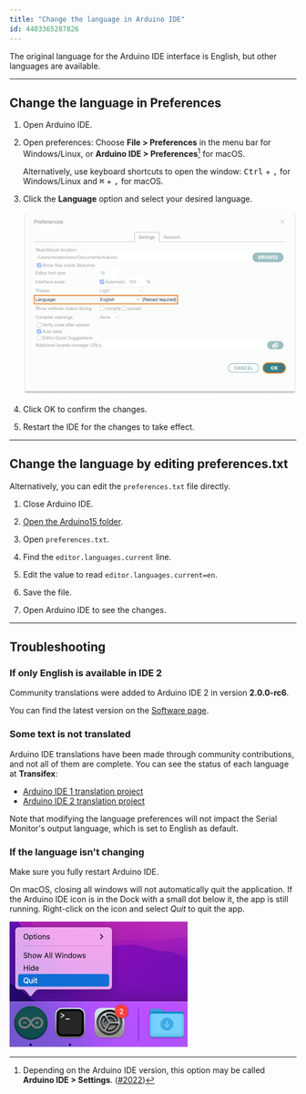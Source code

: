 ```yaml
---
title: "Change the language in Arduino IDE"
id: 4403365287826
---
```


The original language for the Arduino IDE interface is English, but other languages are available.

---

## Change the language in Preferences

1. Open Arduino IDE.

2. Open preferences: Choose **File > Preferences** in the menu bar for Windows/Linux, or  **Arduino IDE > Preferences**[^1] for macOS.

   [^1]: Depending on the Arduino IDE version, this option may be called **Arduino IDE > Settings**. ([#2022](https://github.com/arduino/arduino-ide/issues/2022))

   Alternatively, use keyboard shortcuts to open the window: <kbd>Ctrl</kbd> + <kbd>,</kbd> for Windows/Linux and <kbd>⌘</kbd> + <kbd>,</kbd> for macOS.

3. Click the **Language** option and select your desired language.

   ![The Editor language option in the IDE Preferences window.](img/IDE_language_preferences_highlight.png)
   
4. Click OK to confirm the changes.

5. Restart the IDE for the changes to take effect.

---

## Change the language by editing preferences.txt

Alternatively, you can edit the `preferences.txt` file directly.

1. Close Arduino IDE.

2. [Open the Arduino15 folder](https://support.arduino.cc/hc/en-us/articles/360018448279-Open-the-Arduino15-folder).

3. Open `preferences.txt`.

4. Find the `editor.languages.current` line.

5. Edit the value to read `editor.languages.current=en`.

6. Save the file.

7. Open Arduino IDE to see the changes.

---

## Troubleshooting

### If only English is available in IDE 2

Community translations were added to Arduino IDE 2 in version **2.0.0-rc6**.

You can find the latest version on the [Software page](https://www.arduino.cc/en/software).

### Some text is not translated

Arduino IDE translations have been made through community contributions, and not all of them are complete. You can see the status of each language at **Transifex**:

* [Arduino IDE 1 translation project](https://www.transifex.com/mbanzi/arduino-ide-15/)
* [Arduino IDE 2 translation project](https://www.transifex.com/arduino-1/ide2/)

Note that modifying the language preferences will not impact the Serial Monitor's output language, which is set to English as default.

### If the language isn't changing

Make sure you fully restart Arduino IDE.

On macOS, closing all windows will not automatically quit the application. If the Arduino IDE icon is in the Dock with a small dot below it, the app is still running. Right-click on the icon and select _Quit_ to quit the app.

![Quitting Arduino IDE in the Dock on macOS.](img/macos-ide-quit.png)

<p style="display:none;">
  Tags: sprache, idioma, Español, Deutsch, Italiano  (Italian), Português, Arabic, Euskara (Basque), Chinese (汉语/漢語), Čeština (Czech), Dutch, Persian, Turkish, Armenian, Bulgarian , English, French, German, Greek, Hungarian, Italian, 日本語 (Japanese), 한국어 (Korean), Norwegian Bokmål, Polish, Portuguese, Limba română (Romanian), Russian, Slovenčina (Slovak), Slovenian ,Spanish ,Ukrainian ,Vietnamese, Eesti keel (Estonian)
</p>
